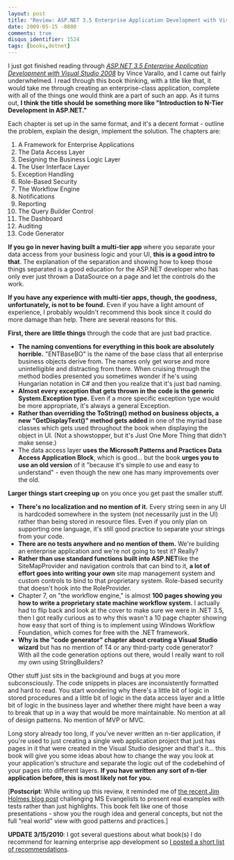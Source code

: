 ```yaml
---
layout: post
title: "Review: ASP.NET 3.5 Enterprise Application Development with Visual Studio 2008"
date: 2009-05-15 -0800
comments: true
disqus_identifier: 1524
tags: [books,dotnet]
---
```

I just got finished reading through [*ASP.NET 3.5 Enterprise Application
Development with Visual Studio
2008*](http://www.amazon.com/gp/product/0470396865?ie=UTF8&tag=mhsvortex&linkCode=as2&camp=1789&creative=9325&creativeASIN=0470396865)
by Vince Varallo, and I came out fairly underwhelmed. I read through
this book thinking, with a title like that, it would take me through
creating an enterprise-class application, complete with all of the
things one would think are a part of such an app. As it turns out, **I
think the title should be something more like "Introduction to N-Tier
Development in ASP.NET."**

Each chapter is set up in the same format, and it's a decent format -
outline the problem, explain the design, implement the solution. The
chapters are:

1. A Framework for Enterprise Applications
2. The Data Access Layer
3. Designing the Business Logic Layer
4. The User Interface Layer
5. Exception Handling
6. Role-Based Security
7. The Workflow Engine
8. Notifications
9. Reporting
10. The Query Builder Control
11. The Dashboard
12. Auditing
13. Code Generator

**If you go in never having built a multi-tier app** where you separate
your data access from your business logic and your UI, **this is a good
intro to that**. The explanation of the separation and showing how to
keep those things separated is a good education for the ASP.NET
developer who has only ever just thrown a DataSource on a page and let
the controls do the work.

**If you have any experience with multi-tier apps, though, the goodness,
unfortunately, is not to be found.** Even if you have a light amount of
experience, I probably wouldn't recommend this book since it could do
more damage than help. There are several reasons for this.

**First, there are little things** through the code that are just bad
practice.

- **The naming conventions for everything in this book are absolutely
    horrible.** "ENTBaseBO" is the name of the base class that all
    enterprise business objects derive from. The names only get worse
    and more unintelligible and distracting from there. When cruising
    through the method bodies presented you sometimes wonder if he's
    using Hungarian notation in C# and then you realize that it's just
    bad naming.
- **Almost every exception that gets thrown in the code is the generic
    System.Exception type.** Even if a more specific exception type
    would be more appropriate, it's always a general Exception.
- **Rather than overriding the ToString() method on business objects,
    a new "GetDisplayText()" method gets added** in one of the myriad
    base classes which gets used throughout the book when displaying the
    object in UI. (Not a showstopper, but it's Just One More Thing that
    didn't make sense.)
- The data access layer **uses the Microsoft Patterns and Practices
    Data Access Application Block**, which is good... but the book
    **urges you to use an old version** of it "because it's simple to
    use and easy to understand" - even though the new one has many
    improvements over the old.

**Larger things start creeping up** on you once you get past the smaller
stuff.

- **There's no localization and no mention of it.** Every string seen
    in any UI is hardcoded somewhere in the system (not necessarily just
    in the UI) rather than being stored in resource files. Even if you
    only plan on supporting one language, it's still good practice to
    separate your strings from your code.
- **There are no tests anywhere and no mention of them.** We're
    building an enterprise application and we're not going to test it?
    Really?
- **Rather than use standard functions built into ASP.NET**like the
    SiteMapProvider and navigation controls that can bind to it, **a lot
    of effort goes into writing your own** site map management system
    and custom controls to bind to that proprietary system. Role-based
    security that doesn't hook into the RoleProvider.
- Chapter 7, on "the workflow engine," is almost **100 pages showing
    you how to write a proprietary state machine workflow system.** I
    actually had to flip back and look at the cover to make sure we were
    in .NET 3.5, then I got really curious as to why this wasn't a 10
    page chapter showing how easy that sort of thing is to implement
    using Windows Workflow Foundation, which comes for free with the
    .NET framework.
- **Why is the "code generator" chapter about creating a Visual Studio
    wizard** but has no mention of T4 or any third-party code generator?
    With all the code generation options out there, would I really want
    to roll my own using StringBuilders?

Other stuff just sits in the background and bugs at you more
subconsciously. The code snippets in places are inconsistently formatted
and hard to read. You start wondering why there's a little bit of logic
in stored procedures and a little bit of logic in the data access layer
and a little bit of logic in the business layer and whether there might
have been a way to break that up in a way that would be more
maintainable. No mention at all of design patterns. No mention of MVP or
MVC.

Long story already too long, if you've never written an n-tier
application, if you're used to just creating a single web application
project that just has pages in it that were created in the Visual Studio
designer and that's it... this book will give you some ideas about how
to change the way you look at your application's structure and separate
the logic out of the codebehind of your pages into different layers.
**If you have written any sort of n-tier application before, this is
most likely not for you.**

[**Postscript**: While writing up this review, it reminded me of [the
recent Jim Holmes blog
post](http://frazzleddad.blogspot.com/2009/04/challenge-to-ms-evangelists-real.html)
challenging MS Evangelists to present real examples with tests rather
than just highlights. This book felt like one of those presentations -
show you the rough idea and general concepts, but not the full "real
world" view with good patterns and practices.]

**UPDATE 3/15/2010**: I got several questions about what book(s) I do
recommend for learning enterprise app development so [I posted a short
list of
recommendations](/archive/2010/03/15/enterprise-application-development-books.aspx).
